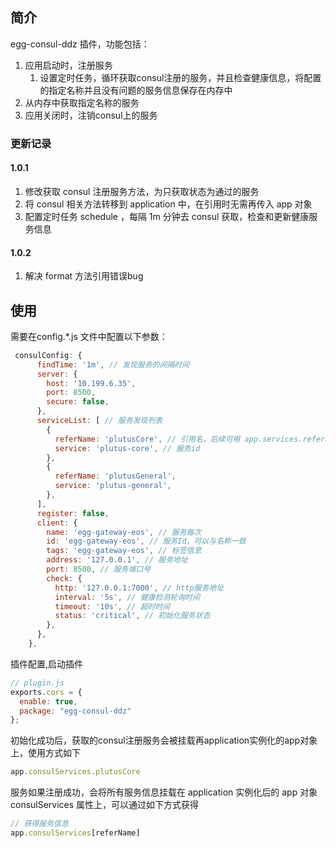 ## 简介
egg-consul-ddz 插件，功能包括：
1. 应用启动时，注册服务
    1. 设置定时任务，循环获取consul注册的服务，并且检查健康信息，将配置的指定名称并且没有问题的服务信息保存在内存中
2. 从内存中获取指定名称的服务
3. 应用关闭时，注销consul上的服务

### 更新记录
#### 1.0.1
1. 修改获取 consul 注册服务方法，为只获取状态为通过的服务
2. 将 consul 相关方法转移到 application 中，在引用时无需再传入 app 对象
3. 配置定时任务 schedule ，每隔 1m 分钟去 consul 获取，检查和更新健康服务信息 

#### 1.0.2
1. 解决 format 方法引用错误bug

## 使用
需要在config.*.js 文件中配置以下参数：
```js
 consulConfig: {
      findTime: '1m', // 发现服务的间隔时间
      server: {
        host: '10.199.6.35',
        port: 8500,
        secure: false,
      },
      serviceList: [ // 服务发现列表
        {
          referName: 'plutusCore', // 引用名，后续可用 app.services.referName 访问服务
          service: 'plutus-core', // 服务id
        },
        {
          referName: 'plutusGeneral',
          service: 'plutus-general',
        },
      ],
      register: false,
      client: {
        name: 'egg-gateway-eos', // 服务每次
        id: 'egg-gateway-eos', // 服务Id，可以与名称一致
        tags: 'egg-gateway-eos', // 标签信息
        address: '127.0.0.1', // 服务地址
        port: 8500, // 服务端口号
        check: {
          http: '127.0.0.1:7000', // http服务地址
          interval: '5s', // 健康检测轮询时间
          timeout: '10s', // 超时时间
          status: 'critical', // 初始化服务状态
        },
      },
    },
```

插件配置,启动插件
```js
// plugin.js
exports.cors = {
  enable: true,
  package: "egg-consul-ddz"
};
```

初始化成功后，获取的consul注册服务会被挂载再application实例化的app对象上，使用方式如下
```js
app.consulServices.plutusCore
```

服务如果注册成功，会将所有服务信息挂载在 application 实例化后的 app 对象 consulServices 属性上，可以通过如下方式获得
```js
// 获得服务信息
app.consulServices[referName] 
```